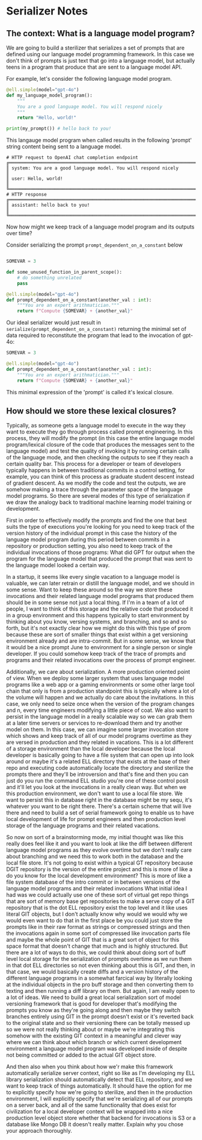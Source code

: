 # Serializer Notes

## The context: What is a language model program?
 We are going to build a sterilizer that serializes a set of prompts that are defined using our language model programming framework. In this case we don't think of prompts is just text that go into a language model, but actually teens in a program that produce that are sent to a language model API.

For example, let's consider the following language model program.
```python
@ell.simple(model="gpt-4o")
def my_language_model_program():
    """
    You are a good language model. You will respond nicely
    """
    return "Hello, world!"

print(my_prompt()) # hello back to you!
```

This langauge model program when called results in the following 'prompt' string content being sent to a language model.

```
# HTTP request to OpenAI chat completion endpoint
╔════════════════════════════════════════════════════════════════════════╗
║ system: You are a good language model. You will respond nicely         ║
║ user: Hello, world!                                                    ║
╚════════════════════════════════════════════════════════════════════════╝
# HTTP response
╔════════════════════════════════════════════════════════════════════════╗
║ assistant: hello back to you!                                          ║
╚════════════════════════════════════════════════════════════════════════╝
```

Now how might we keep track of a language model program and its outputs over time?

Consider serializing the prompt `prompt_dependent_on_a_constant` below
```python

SOMEVAR = 3

def some_unused_function_in_parent_scope():
    # do something unrelated
    pass

@ell.simple(model="gpt-4o")
def prompt_dependent_on_a_constant(another_val : int):
    """You are an expert arithmatician."""
    return f"Compute {SOMEVAR} + {another_val}"
```

Our ideal serializer would just result in `serialize(prompt_dependent_on_a_constant)` returning the minimal set of data required to reconstitute the program that lead to the invocation of gpt-4o:

```python
SOMEVAR = 3

@ell.simple(model="gpt-4o")
def prompt_dependent_on_a_constant(another_val : int):
    """You are an expert arithmatician."""
    return f"Compute {SOMEVAR} + {another_val}"
```

This minimal expression of the 'prompt' is called it's lexical closure. 

## How should we store these lexical closures?
Typically, as someone gets a language model to execute in the way they want to execute they go through process called prompt engineering. In this process, they will modify the prompt (in this case the entire language model program/lexical closure of the code that produces the messages sent to the language model) and test the quality of invoking it by running certain calls of the language mode, and then checking the outputs to see if they reach a certain quality bar. This process for a developer or team of developers typically happens in between traditional commits in a control setting, for example, you can think of this process as graduate student descent instead of gradient descent. As we modify the code and test the outputs, we are somehow making a trace through the parameter space of the language model programs. So there are several modes of this type of serialization if we draw the analogy back to traditional machine learning model training or development.

First in order to effectively modify the prompts and find the one that best suits the type of executions you're looking for you need to keep track of the version history of the individual prompt in this case the history of the language model program during this period between commits in a repository or production setting, you also need to keep track of the individual invocations of those programs: What did GPT for output when the program for the language model that produced the prompt that was sent to the language model looked a certain way. 


In a startup, it seems like every single vacation to a language model is valuable, we can later retrain or distill the language model, and we should in some sense. Want to keep these around so the way we store these invocations and their related language model programs that produced them should be in some sense not just a local thing. If I'm in a team of a lot of people, I want to think of this storage and the relative code that produced it in a group environment and this happens typically to start environment by thinking about you know, versing systems, and branching, and so and so forth, but it's not exactly clear how we might do this with this type of prom because these are sort of smaller things that exist within a get versioning environment already and are intra-commit. But in some sense, we know that it would be a nice prompt June to environment for a single person or single developer. If you could somehow keep track of the trace of prompts and programs and their related invocations over the process of prompt engineer. 

Additionally, we care about serialization. A more production oriented point of view. When we deploy some larger system that uses language model programs like a web app or a gaming environments or some other large tool chain that only is from a production standpoint this is typically where a lot of the volume will happen and we actually do care about the invitations. In this case, we only need to seize once when the version of the program changes and n, every time engineers modifying a little piece of coat. We also want to persist in the language model in a really scalable way so we can grab them at a later time servers or services to re-download them and try another model on them. In this case, we can imagine some larger invocation store which shows and keep track of all of our model programs overtime as they are versed in production and they related in vacations. This is a lot different of a storage environment than the local developer because the local developer is basically going to have a file system that can open up into look around or maybe it's a related ELL directory that exists at the base of their repo and executing code automatically locate the directory and sterilize the prompts there and they'll be introversion and that's fine and then you can just do you run the command ELL studio you're one of these control posit and it'll let you look at the invocations in a really clean way. But when we this production environment, we don't want to use a local file store. We want to persist this in database right in the database might be my sequ, it's whatever you want to be right there. There's a certain scheme that will live there and need to build a set of serial framework going to enable us to have local development of life for prompt engineers and then production level storage of the language programs and their related vacations.


So now on sort of a brainstorming mode, my initial thought was like this really does feel like it and you want to look at like the diff between different language model programs as they evolve overtime but we don't really care about branching and we need this to work both in the database and the local file store. It's not going to exist within a typical GT repository because DGIT repository is the version of the entire project and this is more of like a do you know for the local development environment? This is more of like a file system database of the intro commit or in between versions of the language model programs and their related invocations What initial idea I had was we could actually use one of these sort of virtual get repo things that are sort of memory base get repositories to make a serve copy of a GIT repository that is the dot ELL repository exist the top level and it like uses literal GIT objects, but I don't actually know why would we would why we would even want to do that in the first place be you could just store the prompts like in their raw format as strings or compressed strings and then the invocations again in some sort of compressed like invocation parts file and maybe the whole point of GIT that is a great sort of object for this space format that doesn't change that much and is highly structured. But there are a lot of ways to do this, we could think about doing sort of buff level local storage for the serialization of prompts overtime as we run them in that dot ELL directories so not even thinking about this is GIT, and then, in that case, we would basically create diffs and a version history of the different language programs in a somewhat farcical way by literally looking at the individual objects in the pro buff storage and then converting them to texting and then running a diff library on them. But again, I am really open to a lot of ideas. We need to build a great local serialization sort of model versioning framework that is good for developer that's modifying the prompts you know as they're going along and then maybe they switch branches entirely using GIT in the prompt doesn't exist or it's reverted back to the original state and so their versioning there can be totally messed up so we were not really thinking about or maybe we're integrating this somehow with the existing GIT context in a meaningful and clever way where we can think about which branch or which current development environment a language model program was developed inside of despite not being committed or added to the actual GIT object store.

And then also when you think about how we'r make this framework automatically serialize server context, right so like as I'm developing my ELL library serialization should automatically detect that ELL repository, and we want to keep track of things automatically. It should have the option for me to explicitly specify how we're going to sterilize, and then in the production environment, I will explicitly specify that we're serializing all of our prompts on a server back, and all of the same functionality that does exist for civilization for a local developer context will be wrapped into a nice production level object store whether that backend for invocations is S3 or a database like Mongo DB it doesn't really matter.  Explain why you chose your approach thoroughly.